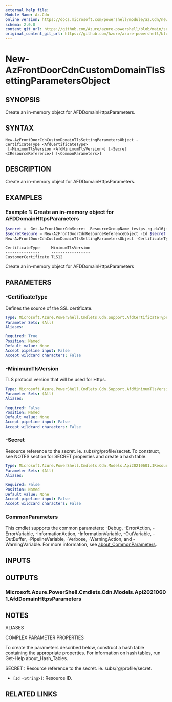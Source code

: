 ```yaml
---
external help file: 
Module Name: Az.Cdn
online version: https://docs.microsoft.com/powershell/module/az.Cdn/new-AzFrontDoorCdnCustomDomainTlsSettingParametersObject
schema: 2.0.0
content_git_url: https://github.com/Azure/azure-powershell/blob/main/src/Cdn/help/New-AzFrontDoorCdnCustomDomainTlsSettingParametersObject.md
original_content_git_url: https://github.com/Azure/azure-powershell/blob/main/src/Cdn/help/New-AzFrontDoorCdnCustomDomainTlsSettingParametersObject.md
---
```


# New-AzFrontDoorCdnCustomDomainTlsSettingParametersObject

## SYNOPSIS
Create an in-memory object for AFDDomainHttpsParameters.

## SYNTAX

```
New-AzFrontDoorCdnCustomDomainTlsSettingParametersObject -CertificateType <AfdCertificateType>
 [-MinimumTlsVersion <AfdMinimumTlsVersion>] [-Secret <IResourceReference>] [<CommonParameters>]
```

## DESCRIPTION
Create an in-memory object for AFDDomainHttpsParameters.

## EXAMPLES

### Example 1: Create an in-memory object for AFDDomainHttpsParameters
```powershell
$secret =  Get-AzFrontDoorCdnSecret -ResourceGroupName testps-rg-da16jm -ProfileName fdp-v542q6 -Name secret001
$secretResoure = New-AzFrontDoorCdnResourceReferenceObject -Id $secret.Id
New-AzFrontDoorCdnCustomDomainTlsSettingParametersObject -CertificateType "CustomerCertificate" -MinimumTlsVersion "TLS12" -Secret $secretResoure
```

```output
CertificateType     MinimumTlsVersion
---------------     -----------------
CustomerCertificate TLS12
```

Create an in-memory object for AFDDomainHttpsParameters

## PARAMETERS

### -CertificateType
Defines the source of the SSL certificate.

```yaml
Type: Microsoft.Azure.PowerShell.Cmdlets.Cdn.Support.AfdCertificateType
Parameter Sets: (All)
Aliases:

Required: True
Position: Named
Default value: None
Accept pipeline input: False
Accept wildcard characters: False
```

### -MinimumTlsVersion
TLS protocol version that will be used for Https.

```yaml
Type: Microsoft.Azure.PowerShell.Cmdlets.Cdn.Support.AfdMinimumTlsVersion
Parameter Sets: (All)
Aliases:

Required: False
Position: Named
Default value: None
Accept pipeline input: False
Accept wildcard characters: False
```

### -Secret
Resource reference to the secret.
ie.
subs/rg/profile/secret.
To construct, see NOTES section for SECRET properties and create a hash table.

```yaml
Type: Microsoft.Azure.PowerShell.Cmdlets.Cdn.Models.Api20210601.IResourceReference
Parameter Sets: (All)
Aliases:

Required: False
Position: Named
Default value: None
Accept pipeline input: False
Accept wildcard characters: False
```

### CommonParameters
This cmdlet supports the common parameters: -Debug, -ErrorAction, -ErrorVariable, -InformationAction, -InformationVariable, -OutVariable, -OutBuffer, -PipelineVariable, -Verbose, -WarningAction, and -WarningVariable. For more information, see [about_CommonParameters](http://go.microsoft.com/fwlink/?LinkID=113216).

## INPUTS

## OUTPUTS

### Microsoft.Azure.PowerShell.Cmdlets.Cdn.Models.Api20210601.AfdDomainHttpsParameters

## NOTES

ALIASES

COMPLEX PARAMETER PROPERTIES

To create the parameters described below, construct a hash table containing the appropriate properties. For information on hash tables, run Get-Help about_Hash_Tables.


SECRET <IResourceReference>: Resource reference to the secret. ie. subs/rg/profile/secret.
  - `[Id <String>]`: Resource ID.

## RELATED LINKS


